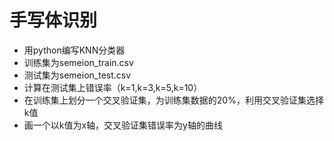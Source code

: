 # 手写体识别
* 用python编写KNN分类器
* 训练集为semeion_train.csv
* 测试集为semeion_test.csv
* 计算在测试集上错误率（k=1,k=3,k=5,k=10）
* 在训练集上划分一个交叉验证集，为训练集数据的20%，利用交叉验证集选择k值
* 画一个以k值为x轴，交叉验证集错误率为y轴的曲线
